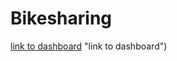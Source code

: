 # Bikesharing

[link to dashboard](https://public.tableau.com/app/profile/betsy.savage8513/viz/CitiBikeAnalysis_16771753288540/CitiBikeAnalysis?publish=yes) "link to dashboard")

